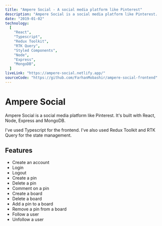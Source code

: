 ```yaml
---
title: "Ampere Social - A social media platform like Pinterest"
description: "Ampere Social is a social media platform like Pinterest. It's built with React, Node, Express and MongoDB."
date: "2019-01-02"
technology:
  [
    "React",
    "Typescript",
    "Redux Toolkit",
    "RTK Query",
    "Styled Components",
    "Node",
    "Express",
    "MongoDB",
  ]
liveLink: "https://ampere-social.netlify.app/"
sourceCode: "https://github.com/FarhanMobashir/ampere-social-frontend"
---
```


# Ampere Social

Ampere Social is a social media platform like Pinterest. It's built with React, Node, Express and MongoDB.

I've used Typescript for the frontend. I've also used Redux Toolkit and RTK Query for the state management.

## Features

- Create an account
- Login
- Logout
- Create a pin
- Delete a pin
- Comment on a pin
- Create a board
- Delete a board
- Add a pin to a board
- Remove a pin from a board
- Follow a user
- Unfollow a user
